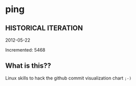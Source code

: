 # ping

## HISTORICAL ITERATION
2012-05-22

Incremented: 5468

## What is this?? 
Linux skills to hack the github commit visualization chart `;-)`
